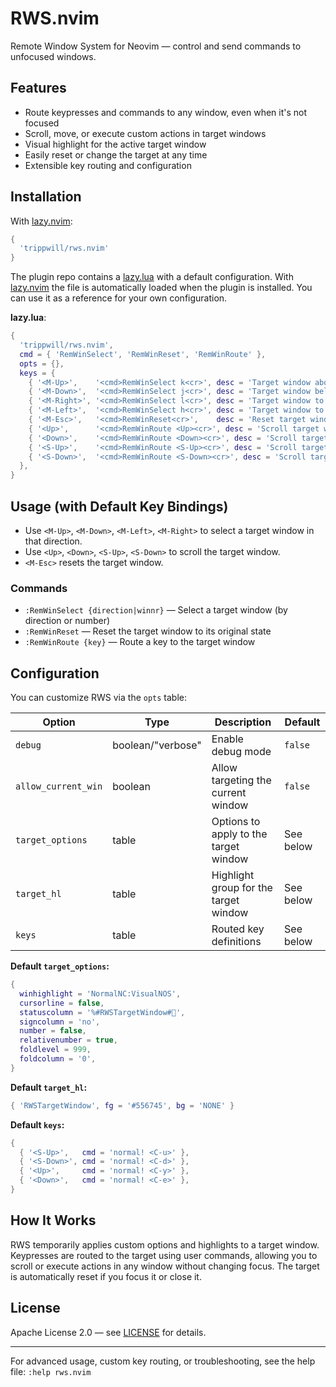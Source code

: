 # RWS.nvim

Remote Window System for Neovim — control and send commands to unfocused windows.

## Features

- Route keypresses and commands to any window, even when it's not focused
- Scroll, move, or execute custom actions in target windows
- Visual highlight for the active target window
- Easily reset or change the target at any time
- Extensible key routing and configuration

## Installation

With [lazy.nvim](https://github.com/folke/lazy.nvim):

```lua
{
  'trippwill/rws.nvim'
}
```

The plugin repo contains a [lazy.lua](./lazy.lua) with a default configuration. With [lazy.nvim](https://github.com/folke/lazy.nvim)
the file is automatically loaded when the plugin is installed. You can use it as a reference for your own configuration.

**lazy.lua**:
```lua
{
  'trippwill/rws.nvim',
  cmd = { 'RemWinSelect', 'RemWinReset', 'RemWinRoute' },
  opts = {},
  keys = {
    { '<M-Up>',    '<cmd>RemWinSelect k<cr>', desc = 'Target window above', mode = { 'n', 'i' } },
    { '<M-Down>',  '<cmd>RemWinSelect j<cr>', desc = 'Target window below', mode = { 'n', 'i' } },
    { '<M-Right>', '<cmd>RemWinSelect l<cr>', desc = 'Target window to the right', mode = { 'n', 'i' } },
    { '<M-Left>',  '<cmd>RemWinSelect h<cr>', desc = 'Target window to the left', mode = { 'n', 'i' } },
    { '<M-Esc>',   '<cmd>RemWinReset<cr>',    desc = 'Reset target window', mode = { 'n', 'i' } },
    { '<Up>',      '<cmd>RemWinRoute <Up><cr>', desc = 'Scroll target window up a line', mode = { 'n', 'i' } },
    { '<Down>',    '<cmd>RemWinRoute <Down><cr>', desc = 'Scroll target window down a line', mode = { 'n', 'i' } },
    { '<S-Up>',    '<cmd>RemWinRoute <S-Up><cr>', desc = 'Scroll target window up a half-page' },
    { '<S-Down>',  '<cmd>RemWinRoute <S-Down><cr>', desc = 'Scroll target window down a half-page' },
  },
}
```

## Usage (with Default Key Bindings)

- Use `<M-Up>`, `<M-Down>`, `<M-Left>`, `<M-Right>` to select a target window in that direction.
- Use `<Up>`, `<Down>`, `<S-Up>`, `<S-Down>` to scroll the target window.
- `<M-Esc>` resets the target window.

### Commands

- `:RemWinSelect {direction|winnr}` — Select a target window (by direction or number)
- `:RemWinReset` — Reset the target window to its original state
- `:RemWinRoute {key}` — Route a key to the target window

## Configuration

You can customize RWS via the `opts` table:

| Option              | Type                | Description                                 | Default                |
|---------------------|---------------------|---------------------------------------------|------------------------|
| `debug`             | boolean/"verbose"   | Enable debug mode                           | `false`                |
| `allow_current_win` | boolean             | Allow targeting the current window          | `false`                |
| `target_options`    | table               | Options to apply to the target window       | See below              |
| `target_hl`         | table               | Highlight group for the target window       | See below              |
| `keys`              | table               | Routed key definitions                      | See below              |

**Default `target_options`:**

```lua
{
  winhighlight = 'NormalNC:VisualNOS',
  cursorline = false,
  statuscolumn = '%#RWSTargetWindow#',
  signcolumn = 'no',
  number = false,
  relativenumber = true,
  foldlevel = 999,
  foldcolumn = '0',
}
```

**Default `target_hl`:**

```lua
{ 'RWSTargetWindow', fg = '#556745', bg = 'NONE' }
```

**Default `keys`:**

```lua
{
  { '<S-Up>',   cmd = 'normal! <C-u>' },
  { '<S-Down>', cmd = 'normal! <C-d>' },
  { '<Up>',     cmd = 'normal! <C-y>' },
  { '<Down>',   cmd = 'normal! <C-e>' },
}
```

## How It Works

RWS temporarily applies custom options and highlights to a target window. Keypresses are routed to the target using user commands, allowing you to scroll or execute actions in any window without changing focus. The target is automatically reset if you focus it or close it.

## License

Apache License 2.0 — see [LICENSE](./LICENSE) for details.

---

For advanced usage, custom key routing, or troubleshooting, see the help file: `:help rws.nvim`


